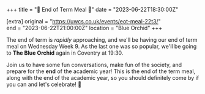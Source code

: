 +++
title = "🍲 End of Term Meal 🍲"
date = "2023-06-22T18:30:00Z"

[extra]
original = "https://uwcs.co.uk/events/eot-meal-22t3/"    
end = "2023-06-22T21:00:00Z"
location = "Blue Orchid"
+++

The end of term is *rapidly* approaching, and we'll be having our end of term meal on Wednesday Week 9. As the last one was so popular, we'll be going to **The Blue Orchid** again in Coventry at 19:30.

Join us to have some fun conversations,  make fun of the society, and prepare for the **end** of the academic year! This is the end of the term meal, along with the end of the academic year, so you should definitely come by if you can and let's celebrate! 🥳
